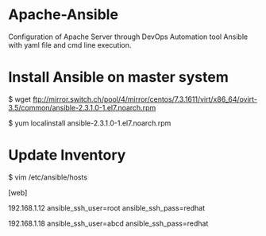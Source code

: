# Apache-Ansible
Configuration of Apache Server through DevOps Automation tool Ansible with yaml file and cmd line execution.

# Install Ansible on master system

$ wget ftp://mirror.switch.ch/pool/4/mirror/centos/7.3.1611/virt/x86_64/ovirt-3.5/common/ansible-2.3.1.0-1.el7.noarch.rpm

$ yum  localinstall ansible-2.3.1.0-1.el7.noarch.rpm

# Update Inventory

$ vim /etc/ansible/hosts

[web]

192.168.1.12  ansible_ssh_user=root  ansible_ssh_pass=redhat 

192.168.1.18  ansible_ssh_user=abcd  ansible_ssh_pass=redhat


